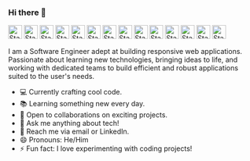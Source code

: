 ### Hi there 👋
<div >
<img alt="Static Badge" height="28px" src="https://img.shields.io/badge/React.js-292929?logo=react">
<img alt="Static Badge" height="28px" src="https://img.shields.io/badge/Type%20Script-377CC8?logo=TypeScript&logoColor=white">
<img alt="Static Badge" height="28px" src="https://img.shields.io/badge/Next.Js-black?logo=next.js">
<img alt="Static Badge" height="28px" src="https://img.shields.io/badge/React%20Native-292929?logo=REACT">
<img alt="Static Badge" height="28px" src="https://img.shields.io/badge/Node.js-5FA04E?logo=Node.js&logoColor=white">
<img alt="Static Badge" height="28px" src="https://img.shields.io/badge/Three.js-black?logo=three.js">
<img alt="Static Badge" height="28px" src="https://img.shields.io/badge/JavaScript-383936?logo=JavaScript">
<img alt="Static Badge" height="28px" src="https://img.shields.io/badge/TailwindCss-%23193052?logo=TailwindCss">
<img alt="Static Badge" height="28px" src="https://img.shields.io/badge/PHP-7A86B8?logo=php&logoColor=white">
<img alt="Static Badge" height="28px" src="https://img.shields.io/badge/.Net Core-613494?logo=.net">
<img alt="Static Badge" height="28px" src="https://img.shields.io/badge/Wordpress-28799E?logo=Wordpress">
<img alt="Static Badge" height="28px" src="https://img.shields.io/badge/Stripe-6860FF?logo=Stripe&logoColor=white">
<img alt="Static Badge" height="28px" src="https://img.shields.io/badge/Firebase-white?logo=Firebase">
<img alt="Static Badge" height="28px" src="https://img.shields.io/badge/Figma-252525?logo=figma">
</div>


 I am a Software Engineer adept at building responsive web applications. Passionate about learning new technologies, bringing ideas to life, and working with dedicated teams to build efficient and robust applications suited to the user's needs.


- 💻 Currently crafting cool code.
- 📚 Learning something new every day.
- 👯 Open to collaborations on exciting projects.
- 💬 Ask me anything about tech!
- 📧 Reach me via email or LinkedIn.
- 😄 Pronouns: He/Him
- ⚡ Fun fact: I love experimenting with coding projects!

  
<!--
- 🔭 I’m currently delving into the world of cutting-edge software projects, expanding my horizons.
- 🌱 I’m currently learning the ever-evolving landscape of new programming languages and tech stacks.
- 👯 I’m looking to collaborate on innovative and impactful open-source initiatives that drive change.
- 🤔 I’m always seeking guidance from the tech community for enhancing my problem-solving skills.
- 💬 Ask me about my latest coding escapades or anything tech-related; I'm always up for a tech talk!
- 📫 Reach me via email at [YourEmail@example.com](mailto:YourEmail@example.com) or connect with me on LinkedIn.
- ⚡ Fun fact: I enjoy creating tech-themed memes and dabbling in sci-fi literature when I'm not coding!

- 🔭 Currently cooking up some mind-bending code magic in the tech cauldron!
- 🌱 Learning the art of speaking in languages - not just JavaScript, but human ones too!
- 👯 Seeking fellow wizards and witches to brew some coding potions together.
- 🤔 Could definitely use some magical guidance in mastering the dark arts of debugging!
- 💬 Ping me for a nerdy chat about AI, comics, or the latest tech breakthroughs.
- 📫 Message me via owl (or just email at [YourEmail@example.com](mailto:YourEmail@example.com)) or cast a LinkedIn spell!
- 😄 Pronouns: He/Him/They
- ⚡ Fun fact: I once coded an app that talks to house plants—yep, they give gardening advice!

- 💻 Currently crafting cool code.
- 📚 Learning something new every day.
- 👯 Open to collaborations on exciting projects.
- 💬 Ask me anything about tech!
- 📧 Reach me via email or LinkedIn.
- 😄 Pronouns: He/Him
- ⚡ Fun fact: I love experimenting with coding projects!

- - 💻 Conjuring code wonders in the digital realm!
- 🌟 Adventuring through the vast galaxy of tech discoveries!
- 🚀 Eager to co-pilot on mind-blowing coding expeditions.
- 🧠 Curiously seeking wisdom to unlock programming mysteries.
- 💬 Let's geek out over all things tech or the latest sci-fi stories!
- 📧 Let's connect! Send a digital pigeon (or just an email or LinkedIn message).
- 😄 Pronouns: He/Him
- ⚡ Fun fact: I once programmed a mini rocket launcher (for fun, of course)! 


**KushtrimShabani/KushtrimShabani** is a ✨ _special_ ✨ repository because its `README.md` (this file) appears on your GitHub profile.

Here are some ideas to get you started:

- 🔭 I’m currently working on ...
- 🌱 I’m currently learning ...
- 👯 I’m looking to collaborate on ...
- 🤔 I’m looking for help with ...
- 💬 Ask me about ...
- 📫 How to reach me: ...
- 😄 Pronouns: ...
- ⚡ Fun fact: ...
-->
